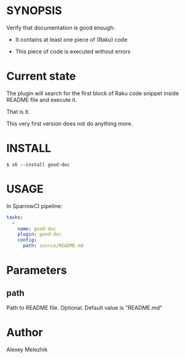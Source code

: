 # SYNOPSIS

Verify that documentation is good enough:

* It contains at least one piece of (Raku) code

* This piece of code is executed without errors

# Current state

The plugin will search for the first block of Raku code snippet inside README
file and execute it. 

That is it. 

This very first version does not do anything more.

# INSTALL

    $ s6 --install good-doc

# USAGE

In SparrowCI pipeline:

```yaml
tasks:
  -
    name: good-doc
    plugin: good-doc
    config: 
      path: source/README.md
```

# Parameters

## path

Path to README file. Optional. Default value is "README.md"

# Author

Alexey Melezhik

